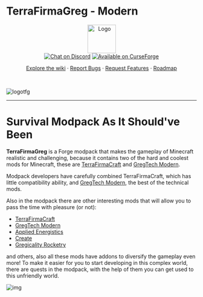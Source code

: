 # TerraFirmaGreg - Modern

<div align="center">
  <a href="https://github.com/TerraFirmaGreg-Team/Modpack-Modern">
    <img src="https://github.com/TerraFirmaGreg-Team/.github/blob/main/branding/logo.png?raw=true" alt="Logo" height="75">
  </a>
  <br/>

  <a href="https://discord.com/invite/AEaCzCTUwQ">
  <img src="https://cdn.jsdelivr.net/npm/@intergrav/devins-badges/assets/compact-minimal/social/discord-singular_vector.svg" alt="Chat on Discord"></a>

  <a href="https://www.curseforge.com/minecraft/modpacks/terrafirmagreg/files?page=1&pageSize=20&version=1.20.1">
  <img src="https://cdn.jsdelivr.net/npm/@intergrav/devins-badges/assets/compact-minimal/available/curseforge_vector.svg" alt="Available on СurseForge"></a>
  <br/>
  <p align="center">
    <a href="https://github.com/TerraFirmaGreg-Team/Modpack-Modern/wiki">Explore the wiki</a>
    ·
    <a href="https://github.com/TerraFirmaGreg-Team/Modpack-Modern/issues">Report Bugs</a>
    ·
    <a href="https://github.com/TerraFirmaGreg-Team/Modpack-Modern/issues">Request Features</a>
    ·
    <a href="https://github.com/orgs/TerraFirmaGreg-Team/projects/10">Roadmap</a>
  </p>
</div>
<br/>

![logotfg](https://user-images.githubusercontent.com/52341158/131987786-bf99e1af-318c-4ed4-a6f8-c4617d692adb.png)

***

# Survival Modpack As It Should've Been

**TerraFirmaGreg** is a Forge modpack that makes the gameplay of Minecraft realistic and challenging, because it contains two of the hard and coolest mods for Minecraft, these are [TerraFirmaCraft](https://www.curseforge.com/minecraft/mc-mods/terrafirmacraft) and [GregTech Modern](https://www.curseforge.com/minecraft/mc-mods/gregtechceu-modern).

Modpack developers have carefully combined TerraFirmaCraft, which has little compatibility ability, and [GregTech Modern](https://www.curseforge.com/minecraft/mc-mods/gregtechceu-modern), the best of the technical mods.

Also in the modpack there are other interesting mods that will allow you to pass the time with pleasure (or not): 

- [TerraFirmaCraft](https://www.curseforge.com/minecraft/mc-mods/terrafirmacraft)
- [GregTech Modern](https://www.curseforge.com/minecraft/mc-mods/gregtechceu-modern)
- [Applied Energistics](https://www.curseforge.com/minecraft/mc-mods/ae2)
- [Create](https://www.curseforge.com/minecraft/mc-mods/create)
- [Gregicality Rocketry](https://www.curseforge.com/minecraft/mc-mods/gcyr)


and others, also all these mods have addons to diversify the gameplay even more! To make it easier for you to start developing in this complex world, there are quests in the modpack, with the help of them you can get used to this unfriendly world.

![img](https://github.com/TerraFirmaGreg-Team/Modpack-1.12.x/assets/55663835/0a71cfbf-c519-45b8-820c-c5ad6bf90e46)
